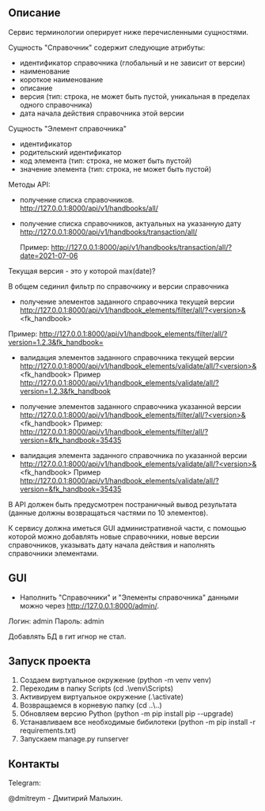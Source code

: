 ## Описание

Сервис терминологии оперирует ниже перечисленными сущностями.

Сущность "Справочник" содержит следующие атрибуты:
- идентификатор справочника (глобальный и не зависит от версии)
- наименование
- короткое наименование
- описание
- версия (тип: строка,  не может быть пустой, уникальная в пределах одного справочника)
- дата начала действия справочника этой версии

Сущность "Элемент справочника"
- идентификатор
- родительский идентификатор
- код элемента (тип: строка, не может быть пустой)
- значение элемента (тип: строка, не может быть пустой)

Методы API:

- получение списка справочников.
  http://127.0.0.1:8000/api/v1/handbooks/all/
  
- получение списка справочников, актуальных на указанную дату
  http://127.0.0.1:8000/api/v1/handbooks/transaction/all/<date>
  
  Пример:
  http://127.0.0.1:8000/api/v1/handbooks/transaction/all/?date=2021-07-06
  
Текущая версия - это у которой max(date)?
  
В общем сединил фильтр по справочкику и версии справочника
- получение элементов заданного справочника текущей версии
  http://127.0.0.1:8000/api/v1/handbook_elements/filter/all/?<version>&<fk_handbook>
  
Пример:
  http://127.0.0.1:8000/api/v1/handbook_elements/filter/all/?version=1.2.3&fk_handbook=
- валидация элементов заданного справочника текущей версии
  http://127.0.0.1:8000/api/v1/handbook_elements/validate/all/?<version>&<fk_handbook>
  Пример
  http://127.0.0.1:8000/api/v1/handbook_elements/validate/all/?version=1.2.3&fk_handbook
- получение элементов заданного справочника указанной версии
  http://127.0.0.1:8000/api/v1/handbook_elements/filter/all/?<version>&<fk_handbook>
  Пример:
  http://127.0.0.1:8000/api/v1/handbook_elements/filter/all/?version=&fk_handbook=35435
  
- валидация элемента заданного справочника по указанной версии
  http://127.0.0.1:8000/api/v1/handbook_elements/validate/all/?<version>&<fk_handbook>
Пример
  http://127.0.0.1:8000/api/v1/handbook_elements/validate/all/?version=&fk_handbook=35435


В API должен быть предусмотрен постраничный вывод результата (данные должны возвращаться частями по 10 элементов).

К сервису должна иметься GUI административной части, с помощью которой можно добавлять новые справочники, новые версии справочников, указывать дату начала действия и наполнять справочники элементами.

## GUI

* Наполнить "Справочники" и "Элементы справочника" данными можно через http://127.0.0.1:8000/admin/.

Логин: admin
Пароль: admin

Добавлять БД в гит игнор не стал.


## Запуск проекта

1. Создаем виртуальное окружение (python -m venv venv)
1. Переходим в папку Scripts (cd .\venv\Scripts\)
1. Активируем виртуальное окружение (.\activate)
1. Возвращаемся в корневую папку (cd ..\\..)
1. Обновляем версию Python (python -m pip install pip --upgrade)
1. Устанавливаем все необходимые бибилотеки (python -m pip install -r requirements.txt)
1. Запускаем manage.py runserver


## Контакты

Telegram: 

@dmitreym - Дмитирий Малыхин.


